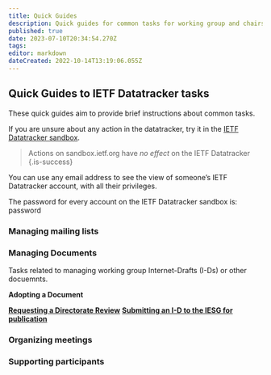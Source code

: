 ```yaml
---
title: Quick Guides
description: Quick guides for common tasks for working group and chairs.
published: true
date: 2023-07-10T20:34:54.270Z
tags: 
editor: markdown
dateCreated: 2022-10-14T13:19:06.055Z
---
```


## Quick Guides to IETF Datatracker tasks
These quick guides aim to provide brief instructions about common tasks.

If you are unsure about any action in the datatracker, try it in the [IETF Datatracker sandbox](https://sandbox.ietf.org). 

> Actions on sandbox.ietf.org have *no effect* on the IETF Datatracker
{.is-success}

You can use any email address to see the view of someone’s IETF Datatracker account, with all their privileges.

The password for every account on the IETF Datatracker sandbox is: password

### Managing mailing lists

### Managing Documents
Tasks related to managing working group Internet-Drafts (I-Ds) or other docuemnts.

**Adopting a Document**

**[Requesting a Directorate Review](/documents/directorate-review)**
**[Submitting an I-D to the IESG for publication](/documents/requesting-publication)**

### Organizing meetings

### Supporting participants